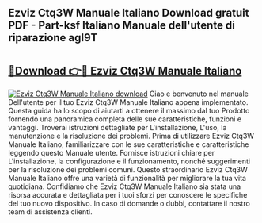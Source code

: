 ## Ezviz Ctq3W Manuale Italiano Download gratuit PDF - Part-ksf Italiano Manuale dell'utente di riparazione agI9T

# <h2><a href="http://dfglf7n.blite.top/?on=Ezviz+Ctq3W+Manuale+Italiano">🔗Download 👉🔴 Ezviz Ctq3W Manuale Italiano</a></h2>

[![Ezviz Ctq3W Manuale Italiano download](https://i.imgur.com/lujVjoI.png)](http://dfglf7n.blite.top/?on=Ezviz+Ctq3W+Manuale+Italiano)
Ciao e benvenuto nel manuale Dell'utente per il tuo Ezviz Ctq3W Manuale Italiano appena implementato. Questa guida ha lo scopo di aiutarti a ottenere il massimo dal tuo Prodotto fornendo una panoramica completa delle sue caratteristiche, funzioni e vantaggi. Troverai istruzioni dettagliate per L'installazione, L'uso, la manutenzione e la risoluzione dei problemi. Prima di utilizzare Ezviz Ctq3W Manuale Italiano, familiarizzare con le sue caratteristiche e caratteristiche leggendo questo Manuale utente. Fornisce istruzioni chiare per L'installazione, la configurazione e il funzionamento, nonché suggerimenti per la risoluzione dei problemi comuni. Questo straordinario Ezviz Ctq3W Manuale Italiano offre una varietà di funzionalità per migliorare la tua vita quotidiana. Confidiamo che Ezviz Ctq3W Manuale Italiano sia stata una risorsa accurata e dettagliata per i tuoi sforzi per conoscere le specifiche del tuo nuovo dispositivo. In caso di domande o dubbi, contattare il nostro team di assistenza clienti.

